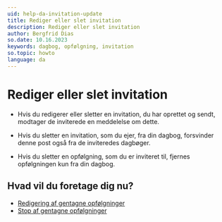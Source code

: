 ```yaml
---
uid: help-da-invitation-update
title: Rediger eller slet invitation
description: Rediger eller slet invitation
author: Bergfrid Dias
so.date: 10.16.2023
keywords: dagbog, opfølgning, invitation
so.topic: howto
language: da
---
```


# Rediger eller slet invitation

* Hvis du redigerer eller sletter en invitation, du har oprettet og sendt, modtager de inviterede en meddelelse om dette.

* Hvis du sletter en invitation, som du ejer, fra din dagbog, forsvinder denne post også fra de inviteredes dagbøger.

* Hvis du sletter en opfølgning, som du er inviteret til, fjernes opfølgningen kun fra din dagbog.

## Hvad vil du foretage dig nu?

* [Redigering af gentagne opfølgninger][1]
* [Stop af gentagne opfølgninger][2]

<!-- Referenced links -->
[1]: ../recurrence/edit.md
[2]: ../recurrence/stop.md
